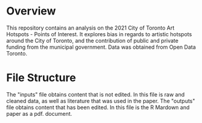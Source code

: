 # Overview
This repository contains an analysis on the 2021 City of Toronto Art Hotspots - Points of Interest. It explores bias in regards to artistic hotspots around the City of Toronto, and the contribution of public and private funding from the municipal government. Data was obtained from Open Data Toronto.
# File Structure 
The "inputs" file obtains content that is not edited. In this file is raw and cleaned data, as well as literature that was used in the paper. The "outputs" file obtains content that has been edited. In this file is the R Mardown and paper as a pdf. document. 
